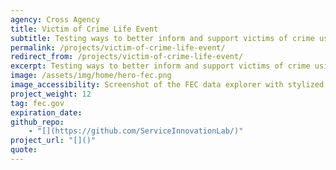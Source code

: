 ```yaml
---
agency: Cross Agency
title: Victim of Crime Life Event
subtitle: Testing ways to better inform and support victims of crime using digital channels across agencies and non government organisations.
permalink: /projects/victim-of-crime-life-event/
redirect_from: /projects/victim-of-crime-life-event/
excerpt: Testing ways to better inform and support victims of crime using digital channels across agencies and non government organisations.
image: /assets/img/home/hero-fec.png
image_accessibility: Screenshot of the FEC data explorer with stylized magnifying glass.
project_weight: 12
tag: fec.gov
expiration_date:
github_repo:
    - "[](https://github.com/ServiceInnovationLab/)"
project_url: "[]()"
quote:
---
```

